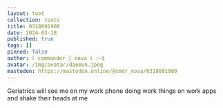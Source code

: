 ```yaml
---
layout: toot
collection: toots
title: 0318091900
date: 2024-03-18
published: true
tags: []
pinned: false
author: ⸸ commander ░ nova ⸸ :~$
avatar: /img/avatar/daemon.jpeg
mastodon: https://mastodon.online/@cmdr_nova/0318091900
---
```


Geriatrics will see me on my work phone doing work things on work apps and shake their heads at me
